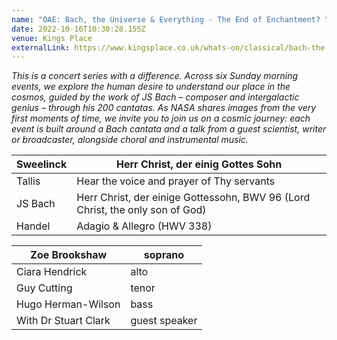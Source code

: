 ```yaml
---
name: "OAE: Bach, the Universe & Everything - The End of Enchantment? "
date: 2022-10-16T10:30:28.155Z
venue: Kings Place
externalLink: https://www.kingsplace.co.uk/whats-on/classical/bach-the-universe-everything-the-end-of-enchantment/
---
```

*This is a concert series with a difference. Across six Sunday morning events, we explore the human desire to understand our place in the cosmos, guided by the work of JS Bach – composer and intergalactic genius – through his 200 cantatas. As NASA shares images from the very first moments of time, we invite you to join us on a cosmic journey: each event is built around a Bach cantata and a talk from a guest scientist, writer or broadcaster, alongside choral and instrumental music.*



| Sweelinck | Herr Christ, der einig Gottes Sohn                                            |
| --------- | ----------------------------------------------------------------------------- |
| Tallis    | Hear the voice and prayer of Thy servants                                     |
| JS Bach   | Herr Christ, der einige Gottessohn, BWV 96 (Lord Christ, the only son of God) |
| Handel    | Adagio & Allegro (HWV 338)                                                    |





| Zoe Brookshaw        | soprano       |
| -------------------- | ------------- |
| Ciara Hendrick       | alto          |
| Guy Cutting          | tenor         |
| Hugo Herman-Wilson   | bass          |
| With Dr Stuart Clark | guest speaker |